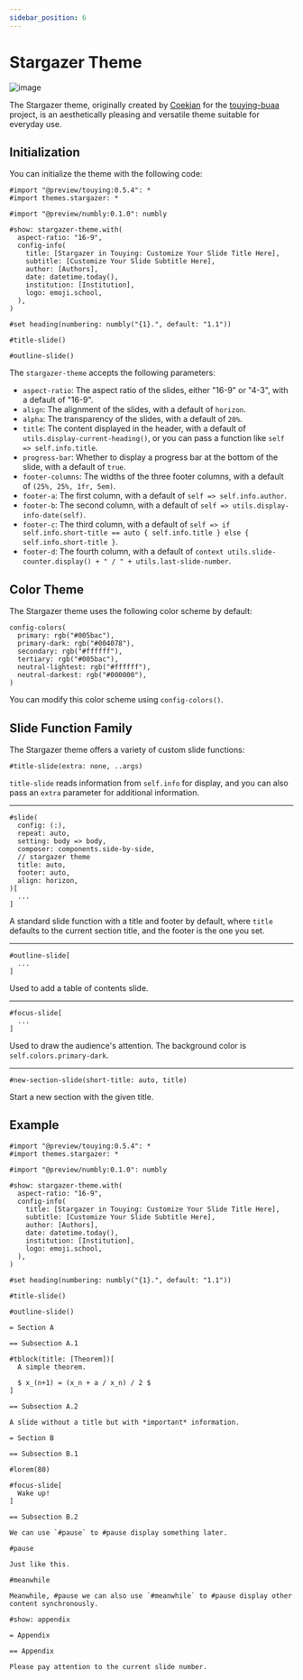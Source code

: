```yaml
---
sidebar_position: 6
---
```


# Stargazer Theme

![image](https://github.com/user-attachments/assets/4950008f-ac64-47ab-a7ca-cdf15361ba0f)

The Stargazer theme, originally created by [Coekjan](https://github.com/Coekjan/) for the [touying-buaa](https://github.com/Coekjan/touying-buaa) project, is an aesthetically pleasing and versatile theme suitable for everyday use.

## Initialization

You can initialize the theme with the following code:

```typst
#import "@preview/touying:0.5.4": *
#import themes.stargazer: *

#import "@preview/numbly:0.1.0": numbly

#show: stargazer-theme.with(
  aspect-ratio: "16-9",
  config-info(
    title: [Stargazer in Touying: Customize Your Slide Title Here],
    subtitle: [Customize Your Slide Subtitle Here],
    author: [Authors],
    date: datetime.today(),
    institution: [Institution],
    logo: emoji.school,
  ),
)

#set heading(numbering: numbly("{1}.", default: "1.1"))

#title-slide()

#outline-slide()
```

The `stargazer-theme` accepts the following parameters:

- `aspect-ratio`: The aspect ratio of the slides, either "16-9" or "4-3", with a default of "16-9".
- `align`: The alignment of the slides, with a default of `horizon`.
- `alpha`: The transparency of the slides, with a default of `20%`.
- `title`: The content displayed in the header, with a default of `utils.display-current-heading()`, or you can pass a function like `self => self.info.title`.
- `progress-bar`: Whether to display a progress bar at the bottom of the slide, with a default of `true`.
- `footer-columns`: The widths of the three footer columns, with a default of `(25%, 25%, 1fr, 5em)`.
- `footer-a`: The first column, with a default of `self => self.info.author`.
- `footer-b`: The second column, with a default of `self => utils.display-info-date(self)`.
- `footer-c`: The third column, with a default of `self => if self.info.short-title == auto { self.info.title } else { self.info.short-title }`.
- `footer-d`: The fourth column, with a default of `context utils.slide-counter.display() + " / " + utils.last-slide-number`.

## Color Theme

The Stargazer theme uses the following color scheme by default:

```typc
config-colors(
  primary: rgb("#005bac"),
  primary-dark: rgb("#004078"),
  secondary: rgb("#ffffff"),
  tertiary: rgb("#005bac"),
  neutral-lightest: rgb("#ffffff"),
  neutral-darkest: rgb("#000000"),
)
```

You can modify this color scheme using `config-colors()`.

## Slide Function Family

The Stargazer theme offers a variety of custom slide functions:

```typst
#title-slide(extra: none, ..args)
```

`title-slide` reads information from `self.info` for display, and you can also pass an `extra` parameter for additional information.

---

```typst
#slide(
  config: (:),
  repeat: auto,
  setting: body => body,
  composer: components.side-by-side,
  // stargazer theme
  title: auto,
  footer: auto,
  align: horizon,
)[  
  ...
]
```

A standard slide function with a title and footer by default, where `title` defaults to the current section title, and the footer is the one you set.

---

```typst
#outline-slide[  
  ...
]
```

Used to add a table of contents slide.

---

```typst
#focus-slide[  
  ...
]
```

Used to draw the audience's attention. The background color is `self.colors.primary-dark`.

---

```typst
#new-section-slide(short-title: auto, title)
```

Start a new section with the given title.

## Example

```typst
#import "@preview/touying:0.5.4": *
#import themes.stargazer: *

#import "@preview/numbly:0.1.0": numbly

#show: stargazer-theme.with(
  aspect-ratio: "16-9",
  config-info(
    title: [Stargazer in Touying: Customize Your Slide Title Here],
    subtitle: [Customize Your Slide Subtitle Here],
    author: [Authors],
    date: datetime.today(),
    institution: [Institution],
    logo: emoji.school,
  ),
)

#set heading(numbering: numbly("{1}.", default: "1.1"))

#title-slide()

#outline-slide()

= Section A

== Subsection A.1

#tblock(title: [Theorem])[
  A simple theorem.

  $ x_(n+1) = (x_n + a / x_n) / 2 $
]

== Subsection A.2

A slide without a title but with *important* information.

= Section B

== Subsection B.1

#lorem(80)

#focus-slide[
  Wake up!
]

== Subsection B.2

We can use `#pause` to #pause display something later.

#pause

Just like this.

#meanwhile

Meanwhile, #pause we can also use `#meanwhile` to #pause display other content synchronously.

#show: appendix

= Appendix

== Appendix

Please pay attention to the current slide number.
```

